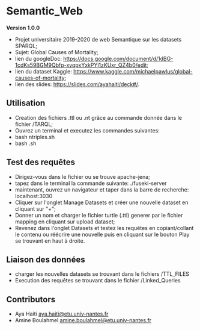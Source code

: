 # Semantic_Web
**Version 1.0.0**

  - Projet universitaire 2019-2020 de web Semantique sur les datasets SPARQL;
  - Sujet: Global Causes of Mortality;
  - lien du googleDoc: <https://docs.google.com/document/d/1dBG-1cdKs59BGM9Qbfp-xvqpxYxkPYj1zKUxr_QZ4b0/edit>;
  - lien du dataset Kaggle: <https://www.kaggle.com/michaelpawlus/global-causes-of-mortality>;
  - lien des slides: <https://slides.com/ayahaiti/deck#/>.

## Utilisation

  - Creation des fichiers .ttl ou .nt grâce au commande donnée dans le fichier /TARQL;
  - Ouvrez un terminal et executez les commandes suivantes: 
  - bash ntriples.sh 
  - bash .sh
  
## Test des requêtes

  - Dirigez-vous dans le fichier ou se trouve apache-jena;
  - tapez dans le terminal la commande suivante: ./fuseki-server
  - maintenant, ouvrez un navigateur et taper dans la barre de recherche: localhost:3030
  - Cliquer sur l'onglet Manage Datasets et créer une nouvelle dataset en cliquant sur "+";
  - Donner un nom et charger le fichier turtle (.ttl) generer par le fichier mapping en cliquant sur upload dataset;
  - Revenez dans l'onglet Datasets et testez les requêtes en copiant/collant le contenu ou réécrire une nouvelle puis en cliquant sur le bouton Play se trouvant en haut à droite.

## Liaison des données

  - charger les nouvelles datasets se trouvant dans le fichiers /TTL_FILES
  - Execution des requêtes se trouvant dans le fichier /Linked_Queries
  
## Contributors

- Aya Haiti       <aya.haiti@etu.univ-nantes.fr>
- Amine Boulahmel <amine.boulahmel@etu.univ-nantes.fr>
